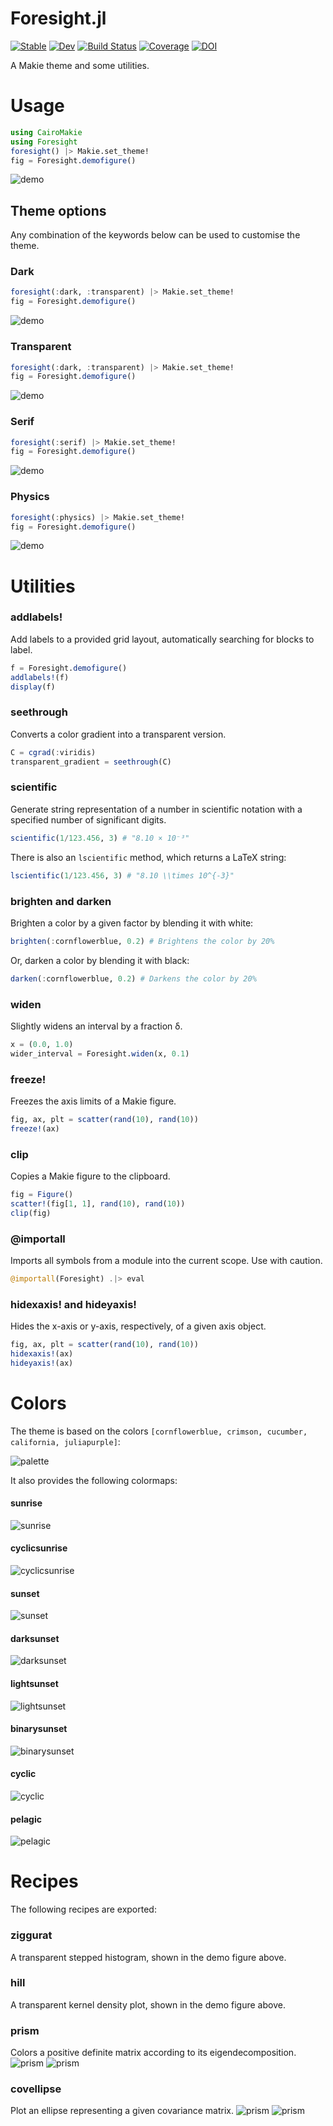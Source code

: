 # Foresight.jl

[![Stable](https://img.shields.io/badge/docs-stable-blue.svg)](https://brendanjohnharris.github.io/Foresight.jl/stable/)
[![Dev](https://img.shields.io/badge/docs-dev-blue.svg)](https://brendanjohnharris.github.io/Foresight.jl/dev/)
[![Build Status](https://github.com/brendanjohnharris/Foresight.jl/actions/workflows/CI.yml/badge.svg?branch=main)](https://github.com/brendanjohnharris/Foresight.jl/actions/workflows/CI.yml?query=branch%3Amain)
[![Coverage](https://codecov.io/gh/brendanjohnharris/Foresight.jl/branch/main/graph/badge.svg)](https://codecov.io/gh/brendanjohnharris/Foresight.jl)
[![DOI](https://zenodo.org/badge/DOI/10.5281/zenodo.14511387.svg)](https://doi.org/10.5281/zenodo.14511387)

A Makie theme and some utilities.
# Usage
```Julia
using CairoMakie
using Foresight
foresight() |> Makie.set_theme!
fig = Foresight.demofigure()
```
![demo](test/demos/demo.png)

## Theme options
Any combination of the keywords below can be used to customise the theme.
### Dark
```Julia
foresight(:dark, :transparent) |> Makie.set_theme!
fig = Foresight.demofigure()
```
![demo](test/demos/dark.png)

### Transparent
```Julia
foresight(:dark, :transparent) |> Makie.set_theme!
fig = Foresight.demofigure()
```
![demo](test/demos/transparent.png)

### Serif
```Julia
foresight(:serif) |> Makie.set_theme!
fig = Foresight.demofigure()
```
![demo](test/demos/serif.png)

### Physics
```Julia
foresight(:physics) |> Makie.set_theme!
fig = Foresight.demofigure()
```
![demo](test/demos/physics.png)

# Utilities

### addlabels!

Add labels to a provided grid layout, automatically searching for blocks to label.

```julia
f = Foresight.demofigure()
addlabels!(f)
display(f)
```

### seethrough

Converts a color gradient into a transparent version.

```julia
C = cgrad(:viridis)
transparent_gradient = seethrough(C)
```

### scientific

Generate string representation of a number in scientific notation with a specified number of significant digits.

```julia
scientific(1/123.456, 3) # "8.10 × 10⁻³"
```

There is also an `lscientific` method, which returns a LaTeX string:
```julia
lscientific(1/123.456, 3) # "8.10 \\times 10^{-3}"
```

### brighten and darken

Brighten a color by a given factor by blending it with white:

```julia
brighten(:cornflowerblue, 0.2) # Brightens the color by 20%
```

Or, darken a color by blending it with black:
```julia
darken(:cornflowerblue, 0.2) # Darkens the color by 20%
```

### widen

Slightly widens an interval by a fraction δ.

```julia
x = (0.0, 1.0)
wider_interval = Foresight.widen(x, 0.1)
```

### freeze!

Freezes the axis limits of a Makie figure.
```julia
fig, ax, plt = scatter(rand(10), rand(10))
freeze!(ax)
```

### clip

Copies a Makie figure to the clipboard.
```julia
fig = Figure()
scatter!(fig[1, 1], rand(10), rand(10))
clip(fig)
```

### @importall

Imports all symbols from a module into the current scope. Use with caution.
```julia
@importall(Foresight) .|> eval
```

### hidexaxis! and hideyaxis!

Hides the x-axis or y-axis, respectively, of a given axis object.
```julia
fig, ax, plt = scatter(rand(10), rand(10))
hidexaxis!(ax)
hideyaxis!(ax)
```

# Colors
The theme is based on the colors `[cornflowerblue, crimson, cucumber, california, juliapurple]`:

![palette](test/palette.svg)

It also provides the following colormaps:
#### sunrise
![sunrise](test/colormaps/sunrise.svg)
#### cyclicsunrise
![cyclicsunrise](test/colormaps/cyclicsunrise.svg)
#### sunset
![sunset](test/colormaps/sunset.svg)
#### darksunset
![darksunset](test/colormaps/darksunset.svg)
#### lightsunset
![lightsunset](test/colormaps/lightsunset.svg)
#### binarysunset
![binarysunset](test/colormaps/binarysunset.svg)
#### cyclic
![cyclic](test/colormaps/cyclic.svg)
#### pelagic
![pelagic](test/colormaps/pelagic.svg)

# Recipes
The following recipes are exported:

### ziggurat

A transparent stepped histogram, shown in the demo figure above.

### hill

A transparent kernel density plot, shown in the demo figure above.

### prism

Colors a positive definite matrix according to its eigendecomposition.
![prism](test/recipes/prism_light.png#gh-light-mode-only)
![prism](test/recipes/prism_dark.png#gh-dark-mode-only)

### covellipse

Plot an ellipse representing a given covariance matrix.
![prism](test/recipes/covellipse_light.png#gh-light-mode-only)
![prism](test/recipes/covellipse_dark.png#gh-dark-mode-only)

